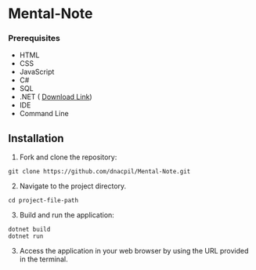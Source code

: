 # Mental-Note

### Prerequisites 
* HTML
* CSS
* JavaScript
* C#
* SQL 
* .NET ( [Download Link](https://dotnet.microsoft.com/en-us/download))
* IDE 
* Command Line

## Installation
1. Fork and clone the repository:
```
git clone https://github.com/dnacpil/Mental-Note.git 
```

2. Navigate to the project directory.

```
cd project-file-path 
```
3. Build and run the application:

```
dotnet build
dotnet run
```
3. Access the application in your web browser by using the URL provided in the terminal.